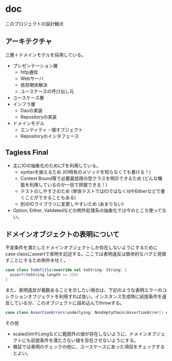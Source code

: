 # doc
このプロジェクトの設計観点

## アーキテクチャ
三層＋ドメインモデルを採用している。

- プレゼンテーション層
  - http通信
  - Webサーバ
  - 依存関係解決
  - ユースケースの呼び出し元
- ユースケース層
- インフラ層
  - Daoの実装
  - Repositoryの実装
- ドメインモデル
  - エンティティ・値オブジェクト
  - Repositoryのインタフェース

## Tagless Final
- 主にIOの抽象化のためにFを利用している。
  - syntaxを揃えるため (IO特有のメソッドを知らなくても書ける！)
  - Context Bound等で必要最低限の型クラスを明示できるため (どんな機能を利用しているのか一目で把握できる！)
  - テストのしやすさのため (単体テストではIOではなくIdやEitherなどで書くことができることもある)
  - 別のIOライブラリに変更しやすいため (あまりない)
- Option, Either, Validatedなどの例外処理系の抽象化では今のところ使ってない。

## ドメインオブジェクトの表明について
不変条件を満たしたドメインオブジェクトしか存在しないようにするためにcase classにassertで表明を記述する。ここでは表明違反は致命的なバグと見做すことにするため例外を吐く。

```scala
case class TodoTitle(override val toString: String) {
  assert(toString.length <= 250)
}
```

また、表明違反が複数あることを示したい場合は、下記のような表明エラーのコレクションオブジェクトを利用すれば良い。インスタンス生成時に前提条件を違反している分、このオブジェクトに詰め込んでthrowする。

```scala
case class AssertionErrors(underlying: NonEmptyChain[AssertionError]) extends Error
```

その他

- scalaのIntやLongなどに範囲外の値が存在しないように、ドメインオブジェクトにも前提条件を満たさない値を存在させないようにする。
- 検証では表明のチェックの他に、ユースケースにあった項目をチェックするとよい。
